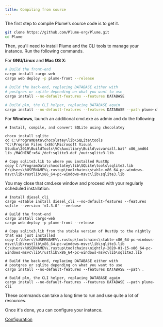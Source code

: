 ```yaml
---
title: Compiling from source
---
```


The first step to compile Plume's source code is to get it.

```bash
git clone https://github.com/Plume-org/Plume.git
cd Plume
```

Then, you'll need to install Plume and the CLI tools to manage your instance.
Run the following commands.

For **GNU/Linux** and **Mac OS X**:

```bash
# Build the front-end
cargo install cargo-web
cargo web deploy -p plume-front --release

# Build the back-end, replacing DATABASE either with
# postgres or sqlite depending on what you want to use
cargo install --no-default-features --features DATABASE

# Build plm, the CLI helper, replacing DATABASE again
cargo install --no-default-features --features DATABASE --path plume-cli
```

For **Windows**, launch an additional cmd.exe as admin and do the following:

```
# Install, compile, and convert SQLite using chocolatey

choco install sqlite
cd C:\ProgramData\chocolatey\lib\SQLite\tools
"C:\Program Files (x86)\Microsoft Visual Studio\2019\BuildTools\VC\Auxiliary\Build\vcvarsall.bat" x86_amd64
lib /MACHINE:x64 /def:sqlite3.def /out:sqlite3.lib

# Copy sqlite3.lib to where you installed RustUp 
copy C:\ProgramData\chocolatey\lib\SQLite\tools\sqlite3.lib C:\Users\%USERNAME%\.rustup\toolchains\stable-x86_64-pc-windows-msvc\lib\rustlib\x86_64-pc-windows-msvc\lib\sqlite3.lib
```

You may close that cmd.exe window and proceed with your regularly scheduled installation:

```
# Install diesel_cli 
cargo +stable install diesel_cli --no-default-features --features sqlite --version '=1.3.0' --verbose

# Build the front-end
cargo install cargo-web
cargo web deploy -p plume-front --release

# Copy sqlite3.lib from the stable version of RustUp to the nightly that was just installed
copy C:\Users\%USERNAME%\.rustup\toolchains\stable-x86_64-pc-windows-msvc\lib\rustlib\x86_64-pc-windows-msvc\lib\sqlite3.lib C:\Users\%USERNAME%\.rustup\toolchains\nightly-2020-01-15-x86_64-pc-windows-msvc\lib\rustlib\x86_64-pc-windows-msvc\lib\sqlite3.lib

# Build the back-end, replacing DATABASE either with
# postgres or sqlite depending on what you want to use
cargo install --no-default-features --features DATABASE --path .

# Build plm, the CLI helper, replacing DATABASE again
cargo install --no-default-features --features DATABASE --path plume-cli
```

These commands can take a long time to run and use quite a lot of resources.

Once it's done, you can configure your instance.

<a class="action" href="/installation/config">Configuration</a>
